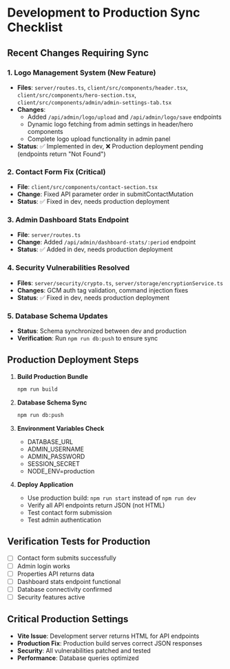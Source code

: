 # Development to Production Sync Checklist

## Recent Changes Requiring Sync

### 1. Logo Management System (New Feature)
- **Files**: `server/routes.ts`, `client/src/components/header.tsx`, `client/src/components/hero-section.tsx`, `client/src/components/admin/admin-settings-tab.tsx`
- **Changes**: 
  - Added `/api/admin/logo/upload` and `/api/admin/logo/save` endpoints
  - Dynamic logo fetching from admin settings in header/hero components
  - Complete logo upload functionality in admin panel
- **Status**: ✅ Implemented in dev, ❌ Production deployment pending (endpoints return "Not Found")

### 2. Contact Form Fix (Critical)
- **File**: `client/src/components/contact-section.tsx`
- **Change**: Fixed API parameter order in submitContactMutation
- **Status**: ✅ Fixed in dev, needs production deployment

### 3. Admin Dashboard Stats Endpoint
- **File**: `server/routes.ts` 
- **Change**: Added `/api/admin/dashboard-stats/:period` endpoint
- **Status**: ✅ Added in dev, needs production deployment

### 4. Security Vulnerabilities Resolved
- **Files**: `server/security/crypto.ts`, `server/storage/encryptionService.ts`
- **Changes**: GCM auth tag validation, command injection fixes
- **Status**: ✅ Fixed in dev, needs production deployment

### 5. Database Schema Updates
- **Status**: Schema synchronized between dev and production
- **Verification**: Run `npm run db:push` to ensure sync

## Production Deployment Steps

1. **Build Production Bundle**
   ```bash
   npm run build
   ```

2. **Database Schema Sync**
   ```bash
   npm run db:push
   ```

3. **Environment Variables Check**
   - DATABASE_URL
   - ADMIN_USERNAME  
   - ADMIN_PASSWORD
   - SESSION_SECRET
   - NODE_ENV=production

4. **Deploy Application**
   - Use production build: `npm run start` instead of `npm run dev`
   - Verify all API endpoints return JSON (not HTML)
   - Test contact form submission
   - Test admin authentication

## Verification Tests for Production

- [ ] Contact form submits successfully
- [ ] Admin login works
- [ ] Properties API returns data
- [ ] Dashboard stats endpoint functional
- [ ] Database connectivity confirmed
- [ ] Security features active

## Critical Production Settings

- **Vite Issue**: Development server returns HTML for API endpoints
- **Production Fix**: Production build serves correct JSON responses
- **Security**: All vulnerabilities patched and tested
- **Performance**: Database queries optimized